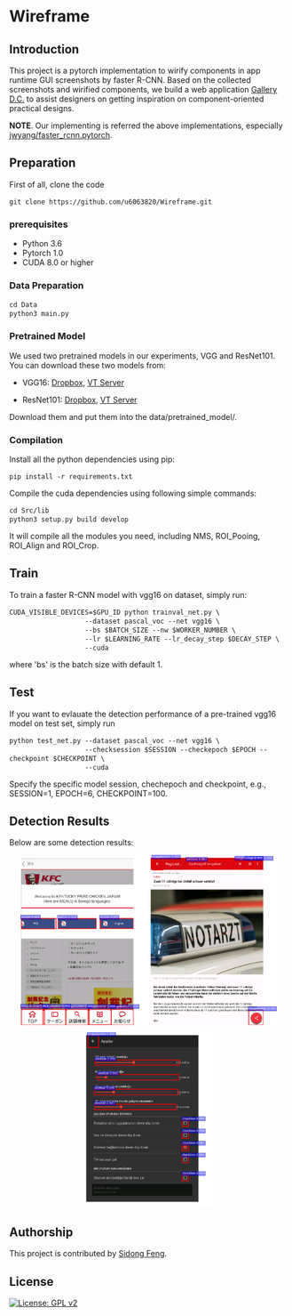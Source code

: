 # Wireframe

## Introduction

This project is a pytorch implementation to wirify components in app runtime GUI screenshots by faster R-CNN. Based on the collected screenshots and wirified components, we build a web application [Gallery D.C.](http://mui-collection.herokuapp.com) to assist designers on getting inspiration on component-oriented practical designs.

**NOTE**. Our implementing is referred the above implementations, especially [jwyang/faster_rcnn.pytorch](https://github.com/jwyang/faster-rcnn.pytorch).

<!-- ## Tutorial

* [Blog](http://www.telesens.co/2018/03/11/object-detection-and-classification-using-r-cnns/) by [ankur6ue](https://github.com/ankur6ue) -->

## Preparation

First of all, clone the code
```
git clone https://github.com/u6063820/Wireframe.git
```

### prerequisites

* Python 3.6
* Pytorch 1.0
* CUDA 8.0 or higher

### Data Preparation

```
cd Data
python3 main.py
```

### Pretrained Model

We used two pretrained models in our experiments, VGG and ResNet101. You can download these two models from:

* VGG16: [Dropbox](https://www.dropbox.com/s/s3brpk0bdq60nyb/vgg16_caffe.pth?dl=0), [VT Server](https://filebox.ece.vt.edu/~jw2yang/faster-rcnn/pretrained-base-models/vgg16_caffe.pth)

* ResNet101: [Dropbox](https://www.dropbox.com/s/iev3tkbz5wyyuz9/resnet101_caffe.pth?dl=0), [VT Server](https://filebox.ece.vt.edu/~jw2yang/faster-rcnn/pretrained-base-models/resnet101_caffe.pth)

Download them and put them into the data/pretrained_model/.

### Compilation

Install all the python dependencies using pip:
```
pip install -r requirements.txt
```

Compile the cuda dependencies using following simple commands:

```
cd Src/lib
python3 setup.py build develop
```

It will compile all the modules you need, including NMS, ROI_Pooing, ROI_Align and ROI_Crop.

## Train

To train a faster R-CNN model with vgg16 on dataset, simply run:
```
CUDA_VISIBLE_DEVICES=$GPU_ID python trainval_net.py \
                   --dataset pascal_voc --net vgg16 \
                   --bs $BATCH_SIZE --nw $WORKER_NUMBER \
                   --lr $LEARNING_RATE --lr_decay_step $DECAY_STEP \
                   --cuda
```
where 'bs' is the batch size with default 1. 

## Test

If you want to evlauate the detection performance of a pre-trained vgg16 model on test set, simply run
```
python test_net.py --dataset pascal_voc --net vgg16 \
                   --checksession $SESSION --checkepoch $EPOCH --checkpoint $CHECKPOINT \
                   --cuda
```
Specify the specific model session, chechepoch and checkpoint, e.g., SESSION=1, EPOCH=6, CHECKPOINT=100.

## Detection Results

Below are some detection results:

<div style="color:#0000FF" align="center">
<img src="figures/posResult1.png" width="230"/> 
<img src="figures/posResult2.png" width="230"/>
<img src="figures/posResult3.png" width="230"/>
</div>

## Authorship

This project is contributed by [Sidong Feng](https://github.com/u6063820).

<!-- ## Citation
    @article{jjfaster2rcnn,
        Author = {Jianwei Yang and Jiasen Lu and Dhruv Batra and Devi Parikh},
        Title = {A Faster Pytorch Implementation of Faster R-CNN},
        Journal = {https://github.com/jwyang/faster-rcnn.pytorch},
        Year = {2017}
    } -->


## License
[![License: GPL v2](https://img.shields.io/badge/License-GPL%20v2-blue.svg)](https://www.gnu.org/licenses/old-licenses/gpl-2.0.en.html)